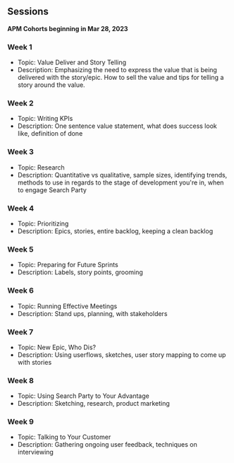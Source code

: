 ## Sessions
**APM Cohorts beginning in Mar 28, 2023**

### Week 1
* Topic: Value Deliver and Story Telling
* Description: Emphasizing the need to express the value that is being delivered with the story/epic. How to sell the value and tips for telling a story around the value.

### Week 2
* Topic: Writing KPIs
* Description: One sentence value statement, what does success look like, definition of done

### Week 3
* Topic: Research
* Description: Quantitative vs qualitative, sample sizes, identifying trends, methods to use in regards to the stage of development you're in, when to engage Search Party

### Week 4
* Topic: Prioritizing
* Description: Epics, stories, entire backlog, keeping a clean backlog

### Week 5
* Topic: Preparing for Future Sprints
* Description: Labels, story points, grooming

### Week 6
* Topic: Running Effective Meetings
* Description: Stand ups, planning, with stakeholders

### Week 7
* Topic: New Epic, Who Dis?
* Description: Using userflows, sketches, user story mapping to come up with stories

### Week 8
* Topic: Using Search Party to Your Advantage
* Description: Sketching, research, product marketing

### Week 9
* Topic: Talking to Your Customer
* Description: Gathering ongoing user feedback, techniques on interviewing



